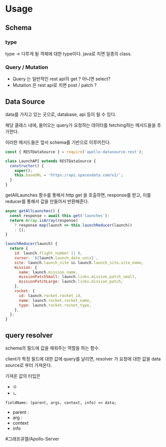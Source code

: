 # Usage
## Schema

### type
type -> 다루게 될 객체에 대한 type이다. java로 치면 일종의 class.

### Query / Mutation
- Query 는 일반적인 rest api의 get ? 아니면 select?
-  Mutation 은 rest api로 치면 post / patch ?


## Data Source
data를 가지고 있는 곳으로, database, api 등이 될 수 있다.

해당 클래스 내에, 들어오는 query가 요청하는 데이터를 fetching하는 메서드들을 추가한다.

이러한 메서드들은 앞서 schema를 기반으로 이루어진다.

```js
const { RESTDataSource } = require('apollo-datasource-rest');

class LaunchAPI extends RESTDataSource {
  constructor() {
    super();
    this.baseURL = 'https://api.spacexdata.com/v2/';
  }
}

```

getAllLaunches 함수를 통해서 http get 을 호출하면,
response를 받고, 이를 reducer를 통해서 값을 만들어서 반환해준다.
```js
async getAllLaunches() {
  const response = await this.get('launches');
  return Array.isArray(response)
    ? response.map(launch => this.launchReducer(launch))
    : [];
}

launchReducer(launch) {
  return {
    id: launch.flight_number || 0,
    cursor: `${launch.launch_date_unix}`,
    site: launch.launch_site && launch.launch_site.site_name,
    mission: {
      name: launch.mission_name,
      missionPatchSmall: launch.links.mission_patch_small,
      missionPatchLarge: launch.links.mission_patch,
    },
    rocket: {
      id: launch.rocket.rocket_id,
      name: launch.rocket.rocket_name,
      type: launch.rocket.rocket_type,
    },
  };
}
```

## query resolver

schema의 필드에 값을 채워주는 역할을 하는 함수.

client가 특정 필드에 대한 값에 query를 날리면, resolver 가 요청에 대한 값을 data source로 부터 가져온다.

가져온 값의 타입은
- ㅇ
- ㄴ

`fieldName: (parent, args, context, info) => data;`

- parent :
- arg :
- context
- info

#그래프큐엘/Apollo-Server

